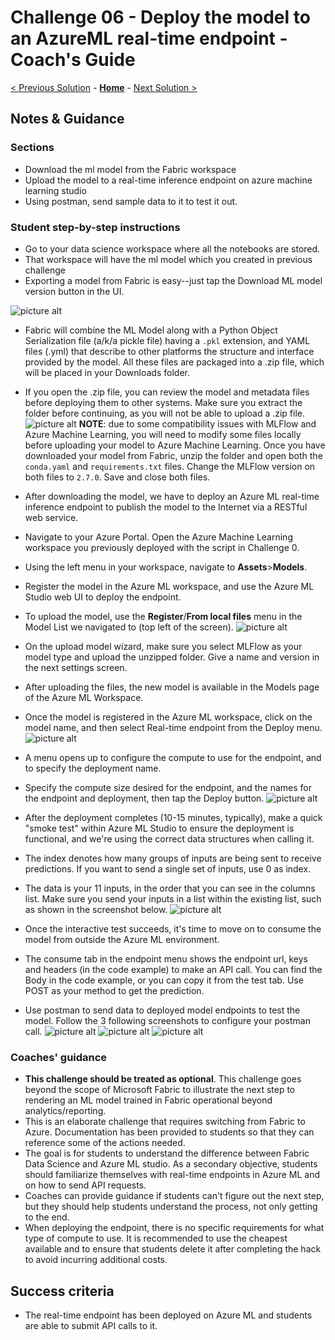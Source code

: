 # Challenge 06 - Deploy the model to an AzureML real-time endpoint - Coach's Guide 

[< Previous Solution](./Solution-05.md) - **[Home](./README.md)** - [Next Solution >](./Solution-07.md)

## Notes & Guidance

### Sections
- Download the ml model from the Fabric workspace
- Upload the model to a real-time inference endpoint on azure machine learning studio
- Using postman, send sample data to it to test it out.

### Student step-by-step instructions

- Go to your data science workspace where all the notebooks are stored.
- That workspace will have the ml model which you created in previous challenge
- Exporting a model from Fabric is easy--just tap the Download ML model version button in the UI.

![picture alt](../Images/image-10.png)

- Fabric will combine the ML Model along with a Python Object Serialization file (a/k/a pickle file) having a `.pkl` extension, and YAML files (.yml) that describe to other platforms the structure and interface provided by the model. All these files are packaged into a .zip file, which will be placed in your Downloads folder.
- If you open the .zip file, you can review the model and metadata files before deploying them to other systems. Make sure you extract the folder before continuing, as you will not be able to upload a .zip file.
  ![picture alt](../Images/image-11.png)
**NOTE**: due to some compatibility issues with MLFlow and Azure Machine Learning, you will need to modify some files locally before uploading your model to Azure Machine Learning. Once you have downloaded your model from Fabric, unzip the folder and open both the `conda.yaml` and `requirements.txt` files. Change the MLFlow version on both files to `2.7.0`. Save and close both files.
- After downloading the model, we have to deploy an Azure ML real-time inference endpoint to publish the model to the Internet via a RESTful web service.
- Navigate to your Azure Portal. Open the Azure Machine Learning workspace you previously deployed with the script in Challenge 0.
- Using the left menu in your workspace, navigate to **Assets**>**Models**.
- Register the model in the Azure ML workspace, and use the Azure ML Studio web UI to deploy the endpoint.
- To upload the model, use the **Register**/**From local files** menu in the Model List we navigated to (top left of the screen).
  ![picture alt](../Images/image-12.png)

- On the upload model wizard, make sure you select MLFlow as your model type and upload the unzipped folder. Give a name and version in the next settings screen.
- After uploading the files, the new model is available in the Models page of the Azure ML Workspace. 
- Once the model is registered in the Azure ML workspace, click on the model name, and then select Real-time endpoint from the Deploy menu.
  ![picture alt](../Images/image-14.png)
  
- A menu opens up to configure the compute to use for the endpoint, and to specify the deployment name.
- Specify the compute size desired for the endpoint, and the names for the endpoint and deployment, then tap the Deploy button.
  ![picture alt](../Images/Screenshot_26-6-2024_01752_ml.azure.com.jpeg)

- After the deployment completes (10-15 minutes, typically), make a quick "smoke test" within Azure ML Studio to ensure the deployment is functional, and we're using the correct data structures when calling it.
- The index denotes how many groups of inputs are being sent to receive predictions. If you want to send a single set of inputs, use 0 as index.
- The data is your 11 inputs, in the order that you can see in the columns list. Make sure you send your inputs in a list within the existing list, such as shown in the screenshot below. 
  ![picture alt](../Images/Screenshot_26-6-2024_03016_ml.azure.com.jpeg)
- Once the interactive test succeeds, it's time to move on to consume the model from outside the Azure ML environment.
- The consume tab in the endpoint menu shows the endpoint url, keys and headers (in the code example) to make an API call. You can find the Body in the code example, or you can copy it from the test tab. Use POST as your method to get the prediction.
-  Use postman to send data to deployed model endpoints to test the model. Follow the 3 following screenshots to configure your postman call.
 ![picture alt](../Images/postman-token.png)
 ![picture alt](../Images/postman-header.png)
 ![picture alt](../Images/postman-body.png)

### Coaches' guidance

- **This challenge should be treated as optional**. This challenge goes beyond the scope of Microsoft Fabric to illustrate the next step to rendering an ML model trained in Fabric operational beyond analytics/reporting.
- This is an elaborate challenge that requires switching from Fabric to Azure. Documentation has been provided to students so that they can reference some of the actions needed.
- The goal is for students to understand the difference between Fabric Data Science and Azure ML studio. As a secondary objective, students should familiarize themselves with real-time endpoints in Azure ML and on how to send API requests.
- Coaches can provide guidance if students can't figure out the next step, but they should help students understand the process, not only getting to the end.
- When deploying the endpoint, there is no specific requirements for what type of compute to use. It is recommended to use the cheapest available and to ensure that students delete it after completing the hack to avoid incurring additional costs.

## Success criteria

- The real-time endpoint has been deployed on Azure ML and students are able to submit API calls to it.

